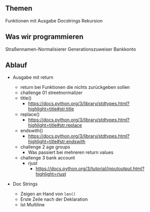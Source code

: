 ## Themen 
Funktionen mit Ausgabe
Docstrings
Rekursion

## Was wir programmieren
Straßennamen-Normalisierer
Generationszuweiser
Bankkonto

## Ablauf
* Ausgabe mit return
  
  * return bei Funktionen die nichts zurückgeben sollen
  * challenge 01 streetnormalizer
  * title()
    * https://docs.python.org/3/library/stdtypes.html?highlight=title#str.title
  * replace()
    * https://docs.python.org/3/library/stdtypes.html?highlight=title#str.replace
  * endswith()
    * https://docs.python.org/3/library/stdtypes.html?highlight=title#str.endswith
  * challenge 2 age groups
    * Was passiert bei mehreren return values
  * challenge 3 bank account
    * rjust
      * https://docs.python.org/3/tutorial/inputoutput.html?highlight=rjust
* Doc Strings
  * Zeigen an Hand von `len()`
  * Erste Zeile nach der Deklaration
  * Ist Multiline
